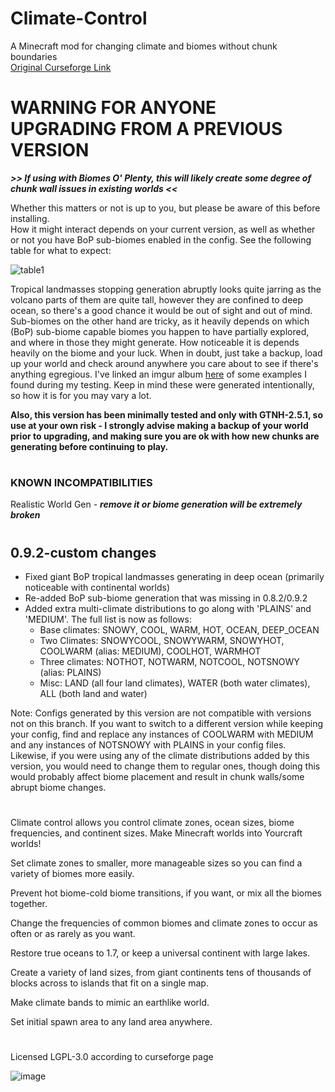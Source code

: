 # Climate-Control
A Minecraft mod for changing climate and biomes without chunk boundaries  
[Original Curseforge Link](https://www.curseforge.com/minecraft/mc-mods/climate-control-geographi)
#
# WARNING FOR ANYONE UPGRADING FROM A PREVIOUS VERSION
***\>\> If using with Biomes O' Plenty, this will likely create some degree of chunk wall issues in existing worlds \<\<***

Whether this matters or not is up to you, but please be aware of this before installing.  
How it might interact depends on your current version, as well as whether or not you have BoP sub-biomes enabled in the config. See the following table for what to expect:

![table1](https://github.com/not-nocturnal/Climate-Control/assets/8378762/e7abd56c-bf0c-47c3-84eb-0883e8eae285)

Tropical landmasses stopping generation abruptly looks quite jarring as the volcano parts of them are quite tall, however they are confined to deep ocean, so there's a good chance it would be out of sight and out of mind. Sub-biomes on the other hand are tricky, as it heavily depends on which (BoP) sub-biome capable biomes you happen to have partially explored, and where in those they might generate. How noticeable it is depends heavily on the biome and your luck. When in doubt, just take a backup, load up your world and check around anywhere you care about to see if there's anything egregious. I've linked an imgur album [here](https://imgur.com/a/2PL9cXX) of some examples I found during my testing. Keep in mind these were generated intentionally, so how it is for you may vary a lot.

**Also, this version has been minimally tested and only with GTNH-2.5.1, so use at your own risk - I strongly advise making a backup of your world prior to upgrading, and making sure you are ok with how new chunks are generating before continuing to play.**
#
### KNOWN INCOMPATIBILITIES
Realistic World Gen - ***remove it or biome generation will be extremely broken***

#
## 0.9.2-custom changes
* Fixed giant BoP tropical landmasses generating in deep ocean (primarily noticeable with continental worlds)
* Re-added BoP sub-biome generation that was missing in 0.8.2/0.9.2
* Added extra multi-climate distributions to go along with 'PLAINS' and 'MEDIUM'. The full list is now as follows:
  * Base climates: SNOWY, COOL, WARM, HOT, OCEAN, DEEP_OCEAN
  * Two Climates: SNOWYCOOL, SNOWYWARM, SNOWYHOT, COOLWARM (alias: MEDIUM), COOLHOT, WARMHOT
  * Three climates: NOTHOT, NOTWARM, NOTCOOL, NOTSNOWY (alias: PLAINS)
  * Misc: LAND (all four land climates), WATER (both water climates), ALL (both land and water)

Note: Configs generated by this version are not compatible with versions not on this branch. If you want to switch to a different version while keeping your config, find and replace any instances of COOLWARM with MEDIUM and any instances of NOTSNOWY with PLAINS in your config files. Likewise, if you were using any of the climate distributions added by this version, you would need to change them to regular ones, though doing this would probably affect biome placement and result in chunk walls/some abrupt biome changes.
#

Climate control allows you control climate zones, ocean sizes, biome frequencies, and continent sizes. Make Minecraft worlds into Yourcraft worlds!

Set climate zones to smaller, more manageable sizes so you can find a variety of biomes more easily.

Prevent hot biome-cold biome transitions, if you want, or mix all the biomes together.

Change the frequencies of common biomes and climate zones to occur as often or as rarely as you want.

Restore true oceans to 1.7, or keep a universal continent with large lakes.

Create a variety of land sizes, from giant continents tens of thousands of blocks across to islands that fit on a single map.

Make climate bands to mimic an earthlike world.

Set initial spawn area to any land area anywhere.

#
Licensed LGPL-3.0 according to curseforge page

![image](https://github.com/GTNewHorizons/Climate-Control/assets/18713839/da62dfc7-f692-441a-b019-226c8cf83bc5)
